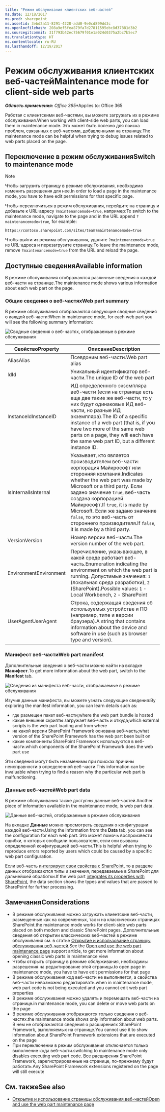 ```yaml
---
title: "Режим обслуживания клиентских веб-частей"
ms.date: 12/18/2017
ms.prod: sharepoint
ms.assetid: 3ebd2a11-8291-4228-add0-9e0cd899dd3c
ms.openlocfilehash: 208a9ef5fea879fa7d27811595ebc8d37881d3b2
ms.sourcegitcommit: 31f793b42ec75679f01e1a024d0375a2bc7b5ec7
ms.translationtype: HT
ms.contentlocale: ru-RU
ms.lasthandoff: 12/19/2017
---
```

# <a name="maintenance-mode-for-client-side-web-parts"></a><span data-ttu-id="c6210-102">Режим обслуживания клиентских веб-частей</span><span class="sxs-lookup"><span data-stu-id="c6210-102">Maintenance mode for client-side web parts</span></span>

<span data-ttu-id="c6210-103">_**Область применения:** Office 365_</span><span class="sxs-lookup"><span data-stu-id="c6210-103">*Applies to: Office 365</span></span>

<span data-ttu-id="c6210-104">Работая с клиентскими веб-частями, вы можете загружать их в режиме обслуживания.</span><span class="sxs-lookup"><span data-stu-id="c6210-104">When working with client-side web parts, you can load them in maintenance mode.</span></span> <span data-ttu-id="c6210-105">Это может быть полезно для поиска проблем, связанных с веб-частями, добавленными на страницу.</span><span class="sxs-lookup"><span data-stu-id="c6210-105">The maintenance mode can be helpful when trying to debug issues related to web parts placed on the page.</span></span>

## <a name="switch-to-maintenance-mode"></a><span data-ttu-id="c6210-106">Переключение в режим обслуживания</span><span class="sxs-lookup"><span data-stu-id="c6210-106">Switch to maintenance mode</span></span>

> [!NOTE]
> <span data-ttu-id="c6210-107">Чтобы загрузить страницу в режиме обслуживания, необходимо изменить разрешения для нее.</span><span class="sxs-lookup"><span data-stu-id="c6210-107">In order to load a page in the maintenance mode, you have to have edit permissions for that specific page.</span></span>

<span data-ttu-id="c6210-108">Чтобы переключиться в режим обслуживания, перейдите на страницу и добавьте к URL-адресу `?maintenancemode=true`, например:</span><span class="sxs-lookup"><span data-stu-id="c6210-108">To switch to the maintenance mode, navigate to the page and in the URL append `?maintenancemode=true`, for example:</span></span>

```text
https://contoso.sharepoint.com/sites/team?maintenancemode=true
```

<span data-ttu-id="c6210-109">Чтобы выйти из режима обслуживания, удалите `?maintenancemode=true` из URL-адреса и перезагрузите страницу.</span><span class="sxs-lookup"><span data-stu-id="c6210-109">To leave the maintenance mode, remove `?maintenancemode=true` from the URL and reload the page.</span></span>

## <a name="available-information"></a><span data-ttu-id="c6210-110">Доступные сведения</span><span class="sxs-lookup"><span data-stu-id="c6210-110">Available information</span></span>

<span data-ttu-id="c6210-111">В режиме обслуживания отображаются различные сведения о каждой веб-части на странице.</span><span class="sxs-lookup"><span data-stu-id="c6210-111">The maintenance mode shows various information about each web part on the page.</span></span>

### <a name="web-part-summary"></a><span data-ttu-id="c6210-112">Общие сведения о веб-частях</span><span class="sxs-lookup"><span data-stu-id="c6210-112">Web part summary</span></span>

<span data-ttu-id="c6210-113">В режиме обслуживания отображаются следующие сводные сведения о каждой веб-части:</span><span class="sxs-lookup"><span data-stu-id="c6210-113">When in maintenance mode, for each web part you will see the following summary information:</span></span>

![Сводные сведения о веб-частях, отображаемые в режиме обслуживания](../images/maintenance-mode-summary.png)

<span data-ttu-id="c6210-115">Свойство</span><span class="sxs-lookup"><span data-stu-id="c6210-115">Property</span></span>|<span data-ttu-id="c6210-116">Описание</span><span class="sxs-lookup"><span data-stu-id="c6210-116">Description</span></span>
--------|-----------
<span data-ttu-id="c6210-117">Alias</span><span class="sxs-lookup"><span data-stu-id="c6210-117">Alias</span></span>|<span data-ttu-id="c6210-118">Псевдоним веб-части.</span><span class="sxs-lookup"><span data-stu-id="c6210-118">Web part alias</span></span>
<span data-ttu-id="c6210-119">Id</span><span class="sxs-lookup"><span data-stu-id="c6210-119">Id</span></span>|<span data-ttu-id="c6210-120">Уникальный идентификатор веб-части.</span><span class="sxs-lookup"><span data-stu-id="c6210-120">The unique ID of the web part</span></span>
<span data-ttu-id="c6210-121">InstanceId</span><span class="sxs-lookup"><span data-stu-id="c6210-121">InstanceID</span></span>|<span data-ttu-id="c6210-122">ИД определенного экземпляра веб-части (если на странице есть еще две такие же веб-части, то у них будут одинаковые ИД веб-части, но разные ИД экземпляра).</span><span class="sxs-lookup"><span data-stu-id="c6210-122">The ID of a specific instance of a web part (that is, if you have two more of the same web parts on a page, they will each have the same web part ID, but a different instance ID.</span></span>
<span data-ttu-id="c6210-123">IsInternal</span><span class="sxs-lookup"><span data-stu-id="c6210-123">IsInternal</span></span>|<span data-ttu-id="c6210-124">Указывает, кто является производителем веб-части: корпорация Майкрософт или сторонняя компания.</span><span class="sxs-lookup"><span data-stu-id="c6210-124">Indicates whether the web part was made by Microsoft or a third party.</span></span> <span data-ttu-id="c6210-125">Если задано значение `true`, веб-часть создана корпорацией Майкрософт.</span><span class="sxs-lookup"><span data-stu-id="c6210-125">If `true`, it is made by Microsoft.</span></span> <span data-ttu-id="c6210-126">Если же задано значение `false`, то это веб-часть от стороннего производителя.</span><span class="sxs-lookup"><span data-stu-id="c6210-126">If `false`, it is made by a third party.</span></span>
<span data-ttu-id="c6210-127">Version</span><span class="sxs-lookup"><span data-stu-id="c6210-127">Version</span></span>|<span data-ttu-id="c6210-128">Номер версии веб-части.</span><span class="sxs-lookup"><span data-stu-id="c6210-128">The version number of the web part.</span></span>
<span data-ttu-id="c6210-129">Environment</span><span class="sxs-lookup"><span data-stu-id="c6210-129">Environment</span></span>|<span data-ttu-id="c6210-130">Перечисление, указывающее, в какой среде работает веб-часть.</span><span class="sxs-lookup"><span data-stu-id="c6210-130">Enumeration indicating the environment on which the web part is running.</span></span> <span data-ttu-id="c6210-131">Допустимые значения: `1` (локальная среда разработки), `2` (SharePoint).</span><span class="sxs-lookup"><span data-stu-id="c6210-131">Possible values: `1` - Local Workbench, `2` - SharePoint</span></span>
<span data-ttu-id="c6210-132">UserAgent</span><span class="sxs-lookup"><span data-stu-id="c6210-132">UserAgent</span></span>|<span data-ttu-id="c6210-133">Строка, содержащая сведения об используемых устройстве и ПО (например, типе и версии браузера).</span><span class="sxs-lookup"><span data-stu-id="c6210-133">A string that contains information about the device and software in use (such as browser type and version).</span></span>

### <a name="web-part-manifest"></a><span data-ttu-id="c6210-134">Манифест веб-части</span><span class="sxs-lookup"><span data-stu-id="c6210-134">Web part manifest</span></span>

<span data-ttu-id="c6210-135">Дополнительные сведения о веб-части можно найти на вкладке **Манифест**.</span><span class="sxs-lookup"><span data-stu-id="c6210-135">To get more information about the web part, switch to the **Manifest** tab.</span></span>

![Сведения из манифеста веб-части, отображаемые в режиме обслуживания](../images/maintenance-mode-manifest.png)

<span data-ttu-id="c6210-137">Изучив данные манифеста, вы можете узнать следующие сведения:</span><span class="sxs-lookup"><span data-stu-id="c6210-137">By exploring the manifest information, you can learn details such as:</span></span>

- <span data-ttu-id="c6210-138">где размещен пакет веб-части;</span><span class="sxs-lookup"><span data-stu-id="c6210-138">where the web part bundle is hosted</span></span>
- <span data-ttu-id="c6210-139">какие внешние скрипты загружает веб-часть и откуда;</span><span class="sxs-lookup"><span data-stu-id="c6210-139">which external scripts is the web part loading and from where</span></span>
- <span data-ttu-id="c6210-140">на какой версии SharePoint Framework основана веб-часть;</span><span class="sxs-lookup"><span data-stu-id="c6210-140">what version of the SharePoint Framework has the web part been built on</span></span>
- <span data-ttu-id="c6210-141">какие компоненты SharePoint Framework используются в веб-части.</span><span class="sxs-lookup"><span data-stu-id="c6210-141">which components of the SharePoint Framework does the web part use</span></span>

<span data-ttu-id="c6210-142">Эти сведения могут быть незаменимы при поисках причины неисправности в определенной веб-части.</span><span class="sxs-lookup"><span data-stu-id="c6210-142">This information can be invaluable when trying to find a reason why the particular web part is malfunctioning.</span></span>

### <a name="web-part-data"></a><span data-ttu-id="c6210-143">Данные веб-частей</span><span class="sxs-lookup"><span data-stu-id="c6210-143">Web part data</span></span>

<span data-ttu-id="c6210-144">В режиме обслуживания также доступны данные веб-частей.</span><span class="sxs-lookup"><span data-stu-id="c6210-144">Another piece of information available in the maintenance mode, is web part data.</span></span>

![Данные веб-частей, отображаемые в режиме обслуживания](../images/maintenance-mode-data.png)

<span data-ttu-id="c6210-146">На вкладке **Данные** можно просмотреть сведения о конфигурации каждой веб-части.</span><span class="sxs-lookup"><span data-stu-id="c6210-146">Using the information from the **Data** tab, you can see the configuration for each web part.</span></span> <span data-ttu-id="c6210-147">Это может помочь воспроизвести ошибки, о которых сообщили пользователи, если они вызваны определенной конфигурацией веб-части.</span><span class="sxs-lookup"><span data-stu-id="c6210-147">This is helpful when trying to reproduce errors reported by users which could be caused by a specific web part configuration.</span></span>

<span data-ttu-id="c6210-148">Если веб-часть [интегрирует свои свойства с SharePoint](../spfx/web-parts/guidance/integrate-web-part-properties-with-sharepoint.md), то в разделе данных отображаются типы и значения, передаваемые в SharePoint для дальнейшей обработки.</span><span class="sxs-lookup"><span data-stu-id="c6210-148">If the web part [integrates its properties with SharePoint](../spfx/web-parts/guidance/integrate-web-part-properties-with-sharepoint.md), the data section shows the types and values that are passed to SharePoint for further processing.</span></span>

## <a name="considerations"></a><span data-ttu-id="c6210-149">Замечания</span><span class="sxs-lookup"><span data-stu-id="c6210-149">Considerations</span></span>

- <span data-ttu-id="c6210-150">В режиме обслуживания можно загружать клиентские веб-части, размещенные как на современных, так и на классических страницах SharePoint.</span><span class="sxs-lookup"><span data-stu-id="c6210-150">the maintenance mode works for client-side web parts placed on both modern and classic SharePoint pages.</span></span> <span data-ttu-id="c6210-151">Дополнительные сведения об открытии классических веб-частей в режиме обслуживания см. в статье [Открытие и использование страницы обслуживания веб-частей](https://support.office.com/ru-RU/article/Open-and-use-the-web-part-maintenance-page-eff9ce22-d04a-44dd-ae83-ac29a5e396c2#PickTab=2016,_2013).</span><span class="sxs-lookup"><span data-stu-id="c6210-151">See the [Open and use the web part maintenance page](https://support.office.com/ru-RU/article/Open-and-use-the-web-part-maintenance-page-eff9ce22-d04a-44dd-ae83-ac29a5e396c2#PickTab=2016,_2013) support article, to get more information about opening classic web parts in maintenance view</span></span>
- <span data-ttu-id="c6210-152">Чтобы открыть страницу в режиме обслуживания, необходимы разрешения на редактирование этой страницы.</span><span class="sxs-lookup"><span data-stu-id="c6210-152">to open page in maintenance mode, you have to have edit permissions for that page</span></span>
- <span data-ttu-id="c6210-153">В режиме обслуживания код веб-части не выполняется, а свойства веб-части невозможно редактировать.</span><span class="sxs-lookup"><span data-stu-id="c6210-153">when in maintenance mode, web part code is not being executed and you cannot edit web part properties</span></span>
- <span data-ttu-id="c6210-154">В режиме обслуживания можно удалять и перемещать веб-части на странице.</span><span class="sxs-lookup"><span data-stu-id="c6210-154">in maintenance mode, you can delete or move web parts on the page</span></span>
- <span data-ttu-id="c6210-155">В режиме обслуживания отображаются только сведения о веб-частях.</span><span class="sxs-lookup"><span data-stu-id="c6210-155">the maintenance mode shows only information about web parts.</span></span> <span data-ttu-id="c6210-156">В нем не отображаются сведения о расширениях SharePoint Framework, выполняемых на странице.</span><span class="sxs-lookup"><span data-stu-id="c6210-156">You cannot use it to show information about SharePoint Framework extensions that are executed on the page</span></span>
- <span data-ttu-id="c6210-157">При переключении в режим обслуживания отключается только выполнение кода веб-части.</span><span class="sxs-lookup"><span data-stu-id="c6210-157">switching to maintenance mode only disables executing web part code.</span></span> <span data-ttu-id="c6210-158">Все расширения SharePoint Framework, зарегистрированные на странице, по-прежнему будут работать.</span><span class="sxs-lookup"><span data-stu-id="c6210-158">Any SharePoint Framework extensions registered on the page will still execute</span></span>

## <a name="see-also"></a><span data-ttu-id="c6210-159">См. также</span><span class="sxs-lookup"><span data-stu-id="c6210-159">See also</span></span>

- <span data-ttu-id="c6210-160">[Открытие и использование страницы обслуживания веб-частей](https://support.office.com/ru-RU/article/Open-and-use-the-web-part-maintenance-page-eff9ce22-d04a-44dd-ae83-ac29a5e396c2)</span><span class="sxs-lookup"><span data-stu-id="c6210-160">[Open and use the web part maintenance page](https://support.office.com/ru-RU/article/Open-and-use-the-web-part-maintenance-page-eff9ce22-d04a-44dd-ae83-ac29a5e396c2)</span></span>